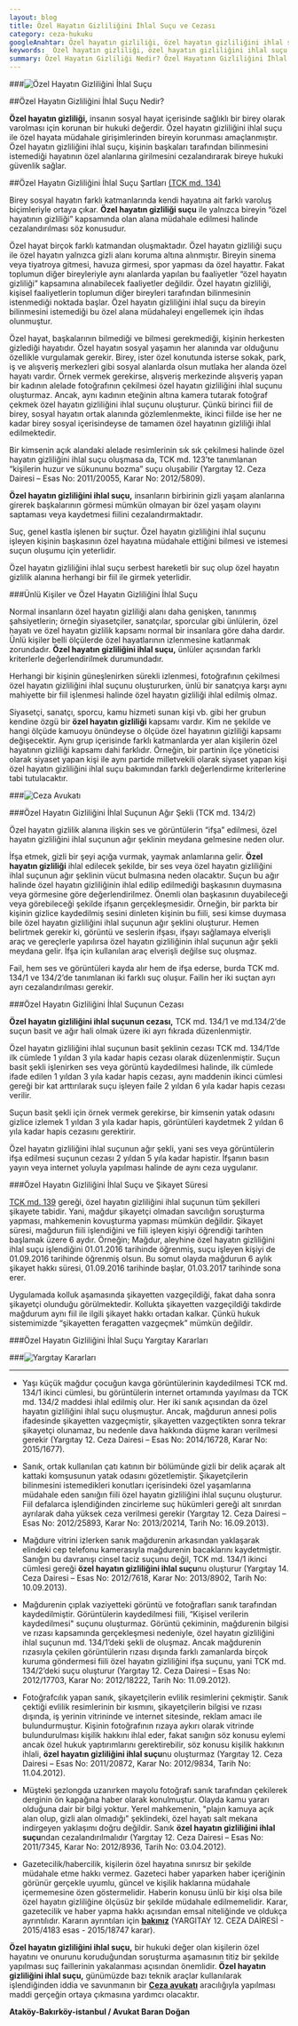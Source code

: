 ```yaml
---
layout: blog
title: Özel Hayatın Gizliliğini İhlal Suçu ve Cezası
category: ceza-hukuku
googleAnahtar: Özel hayatın gizliliği, özel hayatın gizliliğini ihlal suçu cezası, ceza avukatı, avukat, ağır ceza avukatı, bakırköy avukat, ataköy avukat, istanbul avukat
keywords:  Özel hayatın gizliliği, özel hayatın gizliliğini ihlal suçu cezası, ceza avukatı, avukat, ağır ceza avukatı, bakırköy avukat, ataköy avukat, istanbul avukat
summary: Özel Hayatın Gizliliği Nedir? Özel Hayatınn Gizliliğini İhlal Suçu, Özel Hayatın Gizliliğini İfşa, Özel Hayatın Gizliliğini İhlal Suçunun Cezası, Özel Hayatınn Gizliliğini İhlal Şikayet Süresi, Özel Hayatınn Gizliliğini İhlal Suçu Yargıtay Kararları
---
```



###![Özel Hayatın Gizliliğini İhlal Suçu](https://camo.githubusercontent.com/c823192781cff0a309c355192e8c823fe48c4fc9/687474703a2f2f692e68697a6c69726573696d2e636f6d2f476b366a52362e6a7067 "Özel Hayatın Gizliliği")


##Özel Hayatın Gizliliğini İhlal Suçu Nedir?


**Özel hayatın gizliliği,** insanın sosyal hayat içerisinde sağlıklı bir birey olarak varolması için korunan bir hukuki değerdir. Özel hayatın gizliliğini ihlal suçu ile özel hayata müdahale girişimlerinden bireyin korunması amaçlanmıştır. Özel hayatın gizliliğini ihlal suçu, kişinin başkaları tarafından bilinmesini istemediği hayatının özel alanlarına girilmesini cezalandırarak bireye hukuki güvenlik sağlar.

##Özel Hayatın Gizliliğini İhlal Suçu Şartları [(TCK md. 134)](http://www.turkhukuksitesi.com/mevzuat.php?mid=4987)

Birey sosyal hayatın farklı katmanlarında kendi hayatına ait farklı varoluş biçimleriyle ortaya çıkar. **Özel hayatın gizliliği suçu** ile yalnızca bireyin “özel hayatının gizliliği” kapsamında olan alana müdahale edilmesi halinde cezalandırılması söz konusudur. 

Özel hayat birçok farklı katmandan oluşmaktadır. Özel hayatın gizliliği suçu ile özel hayatın yalnızca gizli alanı koruma altına alınmıştır. Bireyin sinema veya tiyatroya gitmesi, havuza girmesi, spor yapması da özel hayattır. Fakat toplumun diğer bireyleriyle aynı alanlarda yapılan bu faaliyetler “özel hayatın gizliliği” kapsamına alınabilecek faaliyetler değildir. Özel hayatın gizliliği, kişisel faaliyetlerin toplumun diğer bireyleri tarafından bilinmesinin istenmediği noktada başlar. Özel hayatın gizliliğini ihlal suçu da bireyin bilinmesini istemediği bu özel alana müdahaleyi engellemek için ihdas olunmuştur.

Özel hayat, başkalarının bilmediği ve bilmesi gerekmediği,  kişinin herkesten gizlediği hayatıdır. Özel hayatın sosyal yaşamın her alanında var olduğunu özellikle vurgulamak gerekir. Birey, ister özel konutunda isterse sokak, park, iş ve alışveriş merkezleri gibi sosyal alanlarda olsun mutlaka her alanda özel hayatı vardır. Örnek vermek gerekirse, alışveriş merkezinde alışveriş yapan bir kadının alelade fotoğrafının çekilmesi özel hayatın gizliliğini ihlal suçunu oluşturmaz. Ancak, aynı kadının eteğinin altına kamera tutarak fotoğraf çekmek özel hayatın gizliliğini ihlal suçunu oluşturur. Çünkü birinci fiil de birey, sosyal hayatın ortak alanında gözlemlenmekte, ikinci fiilde ise her ne kadar birey sosyal içerisindeyse de tamamen özel hayatının gizliliği ihlal edilmektedir.

Bir kimsenin açık alandaki alelade resimlerinin sık sık çekilmesi halinde özel hayatın gizliliğini ihlal suçu oluşmasa da, TCK md. 123’te tanımlanan “kişilerin huzur ve sükununu bozma” suçu oluşabilir (Yargıtay 12. Ceza Dairesi – Esas No: 2011/20055, Karar No: 2012/5809).

**Özel hayatın gizliliğini ihlal suçu,** insanların birbirinin gizli yaşam alanlarına girerek başkalarının görmesi mümkün olmayan bir özel yaşam olayını saptaması veya kaydetmesi fiilini cezalandırmaktadır.

Suç, genel kastla işlenen bir suçtur. Özel hayatın gizliliğini ihlal suçunu işleyen kişinin başkasının özel hayatına müdahale ettiğini bilmesi ve istemesi suçun oluşumu için yeterlidir.

Özel hayatın gizliliğini ihlal suçu serbest hareketli bir suç olup özel hayatın gizlilik alanına herhangi bir fiil ile girmek yeterlidir.

###Ünlü Kişiler ve Özel Hayatın Gizliliğini İhlal Suçu

Normal insanların özel hayatın gizliliği alanı daha genişken, tanınmış şahsiyetlerin; örneğin siyasetçiler, sanatçılar, sporcular gibi ünlülerin, özel hayatı ve özel hayatın gizlilik kapsamı normal bir insanlara göre daha dardır. Ünlü kişiler belli ölçülerde özel hayatlarının izlenmesine katlanmak zorundadır. **Özel hayatın gizliliğini ihlal suçu,** ünlüler açısından farklı kriterlerle değerlendirilmek durumundadır.

Herhangi bir kişinin güneşlenirken sürekli izlenmesi, fotoğrafının çekilmesi özel hayatın gizliliğini ihlal suçunu oluştururken, ünlü bir sanatçıya karşı aynı mahiyette bir fiil işlenmesi halinde özel hayatın gizliliği ihlal edilmiş olmaz.

Siyasetçi, sanatçı, sporcu, kamu hizmeti sunan kişi vb. gibi her grubun kendine özgü bir **özel hayatın gizliliği** kapsamı vardır. Kim ne şekilde ve hangi ölçüde kamuoyu önündeyse o ölçüde özel hayatının gizliliği kapsamı değişecektir. Aynı grup içerisinde farklı katmanlarda yer alan kişilerin özel hayatının gizliliği kapsamı dahi farklıdır. Örneğin, bir partinin ilçe yöneticisi olarak siyaset yapan kişi ile aynı partide milletvekili olarak siyaset yapan kişi özel hayatın gizliliğini ihlal suçu bakımından farklı değerlendirme kriterlerine tabi tutulacaktır.

###![Ceza Avukatı](https://camo.githubusercontent.com/7e6738fdf6b88a0a20eacc9cfbdf8f37a1e0f1e9/687474703a2f2f692e68697a6c69726573696d2e636f6d2f6f395a586c392e6a7067 "Ceza Avukatı")


###Özel Hayatın Gizliliğini İhlal Suçunun Ağır Şekli (TCK md. 134/2)

Özel hayatın gizlilik alanına ilişkin ses ve görüntülerin “ifşa” edilmesi, özel hayatın gizliliğini ihlal suçunun ağır şeklinin meydana gelmesine neden olur.

İfşa etmek, gizli bir şeyi açığa vurmak, yaymak anlamlarına gelir. **Özel hayatın gizliliği** ihlal edilecek şekilde, bir ses veya özel hayatın gizliliğini ihlal suçunun ağır şeklinin vücut bulmasına neden olacaktır. Suçun bu ağır halinde özel hayatın gizliliğinin ihlal edilip edilmediği başkasının duymasına veya görmesine göre değerlendirilmez. Önemli olan başkasının duyabileceği veya görebileceği şekilde ifşanın gerçekleşmesidir. Örneğin, bir parkta bir kişinin gizlice kaydedilmiş sesini dinleten kişinin bu fiili, sesi kimse duymasa bile özel hayatın gizliliğini ihlal suçunun ağır şeklini oluşturur.
Hemen belirtmek gerekir ki, görüntü ve seslerin ifşası, ifşayı sağlamaya elverişli araç ve gereçlerle yapılırsa özel hayatın gizliliğinin ihlal suçunun ağır şekli meydana gelir. İfşa için kullanılan araç elverişli değilse suç oluşmaz.

Fail, hem ses ve görüntüleri kayda alır hem de ifşa ederse, burda TCK md. 134/1 ve 134/2’de tanımlanan iki farklı suç oluşur.  Failin her iki suçtan ayrı ayrı cezalandırılması gerekir.

###Özel Hayatın Gizliliğini İhlal Suçunun Cezası

**Özel hayatın gizliliğini ihlal suçunun cezası,** TCK md. 134/1 ve md.134/2’de suçun basit ve ağır hali olmak üzere iki ayrı fıkrada düzenlenmiştir.

Özel hayatın gizliliğini ihlal suçunun basit şeklinin cezası TCK md. 134/1’de ilk cümlede 1 yıldan 3 yıla kadar hapis cezası olarak düzenlenmiştir. Suçun basit şekli işlenirken ses veya görüntü kaydedilmesi halinde, ilk cümlede ifade edilen 1 yıldan 3 yıla kadar hapis cezası, aynı maddenin ikinci cümlesi gereği bir kat arttırılarak  suçu işleyen faile 2 yıldan 6 yıla kadar hapis cezası verilir. 

Suçun basit şekli için örnek vermek gerekirse, bir kimsenin yatak odasını gizlice izlemek 1 yıldan 3 yıla kadar hapis, görüntüleri kaydetmek 2 yıldan 6 yıla kadar hapis cezasını gerektirir.

Özel hayatın gizliliğini ihlal suçunun ağır şekli, yani ses veya görüntülerin ifşa edilmesi suçunun cezası 2 yıldan 5 yıla kadar hapistir. İfşanın basın yayın veya internet yoluyla yapılması halinde de aynı ceza uygulanır.

###Özel Hayatın Gizliliğini İhlal Suçu ve Şikayet Süresi

[TCK md. 139](http://www.turkhukuksitesi.com/mevzuat.php?mid=5008) gereği, özel hayatın gizliliğini ihlal suçunun tüm şekilleri şikayete tabidir. Yani, mağdur şikayetçi olmadan savcılığın soruşturma yapması, mahkemenin kovuşturma yapması mümkün değildir. Şikayet süresi, mağdurun fiili işlendiğini ve fiili işleyen kişiyi öğrendiği tarihten başlamak üzere 6 aydır. Örneğin; Mağdur, aleyhine özel hayatın gizliliğini ihlal suçu işlendiğini 01.01.2016 tarihinde öğrenmiş, suçu işleyen kişiyi de 01.09.2016 tarihinde öğrenmiş olsun. Bu somut olayda mağdurun 6 aylık şikayet hakkı süresi, 01.09.2016 tarihinde başlar, 01.03.2017 tarihinde sona erer.

Uygulamada kolluk aşamasında şikayetten vazgeçildiği, fakat daha sonra şikayetçi olunduğu görülmektedir. Kollukta şikayetten vazgeçildiği takdirde mağdurum aynı fiil ile ilgili şikayet hakkı ortadan kalkar. Çünkü hukuk sistemimizde “şikayetten feragatten vazgeçmek” mümkün değildir. 

###Özel Hayatın Gizliliğini İhlal Suçu Yargıtay Kararları     

###![Yargıtay Kararları](https://camo.githubusercontent.com/2be050aa667abd3bc8a34e3fc9904851c84d4105/687474703a2f2f692e68697a6c69726573696d2e636f6d2f5a5672796e612e6a7067 "Özel Hayatın Gizliliği Suçu Yargıtay Kararları")

---

* Yaşı küçük mağdur çocuğun kavga görüntülerinin kaydedilmesi TCK md. 134/1 ikinci cümlesi, bu görüntülerin internet ortamında yayılması da TCK md. 134/2 maddesi ihlal edilmiş olur. Her iki sanık açısından da özel hayatın gizliliğini ihlal suçu oluşmuştur. Ancak, mağdurun annesi polis ifadesinde şikayetten vazgeçmiştir, şikayetten vazgeçtikten sonra tekrar şikayetçi olunamaz, bu nedenle dava hakkında düşme kararı verilmesi gerekir (Yargıtay 12. Ceza Dairesi – Esas No: 2014/16728, Karar No: 2015/1677).

* Sanık, ortak kullanılan çatı katının bir bölümünde gizli bir delik açarak alt kattaki komşusunun yatak odasını gözetlemiştir. Şikayetçilerin bilinmesini istemedikleri konutları içerisindeki özel yaşamlarına müdahale eden sanığın fiili özel hayatın gizliliğini ihlal suçunu oluşturur. Fiil defalarca işlendiğinden zincirleme suç hükümleri gereği alt sınırdan ayrılarak daha yüksek ceza verilmesi gerekir (Yargıtay 12. Ceza Dairesi – Esas No: 2012/25893, Karar No: 2013/20214, Tarih No: 16.09.2013).

* Mağdure vitrini izlerken sanık mağdurenin arkasından yaklaşarak elindeki cep telefonu kamerasıyla mağdurenin bacaklarını kaydetmiştir. Sanığın bu davranışı cinsel taciz suçunu değil, TCK md. 134/1 ikinci cümlesi gereği **özel hayatın gizliliğini ihlal suçu**nu oluşturur (Yargıtay 14. Ceza Dairesi – Esas No: 2012/7618, Karar No: 2013/8902, Tarih No: 10.09.2013).

* Mağdurenin çıplak vaziyetteki görüntü ve fotoğrafları sanık tarafından kaydedilmiştir. Görüntülerin kaydedilmesi fiili,  “Kişisel verilerin kaydedilmesi" suçunu oluşturmaz. Görüntü çekiminin, mağdurenin bilgisi ve rızası kapsamında gerçekleşmesi nedeniyle, özel hayatın gizliliğini ihlal suçunun md. 134/1’deki şekli de oluşmaz. Ancak mağdurenin rızasıyla çekilen görüntülerin rızası dışında farklı zamanlarda birçok kuruma göndermesi fiili özel hayatın gizliliğini ifşa suçunu, yani TCK md. 134/2’deki suçu oluşturur (Yargıtay 12. Ceza Dairesi – Esas No: 2012/17703, Karar No: 2012/18222, Tarih No: 11.09.2012).

* Fotoğrafcılık yapan sanık, şikayetçilerin evlilik resimlerini çekmiştir. Sanık çektiği evlilik resimlerinin bir kısmını, şikayetçilerin bilgisi ve rızası dışında, iş yerinin vitrininde ve internet sitesinde, reklam amacı ile bulundurmuştur. Kişinin fotoğrafının rızaya aykırı olarak vitrinde bulundurulması kişilik hakkını ihlal eder, fakat sanığın söz konusu eylemi ancak özel hukuk yaptırımlarını gerektirebilir, söz konusu kişilik hakkının ihlali, **özel hayatın gizliliğini ihlal suçu**nu oluşturmaz (Yargıtay 12. Ceza Dairesi – Esas No: 2011/20872, Karar No: 2012/9834, Tarih No: 11.04.2012).

* Müşteki şezlongda uzanırken mayolu fotoğrafı sanık tarafından çekilerek derginin ön kapağına haber olarak konulmuştur. Olayda kamu yararı olduğuna dair bir bilgi yoktur. Yerel mahkemenin, "plajın kamuya açık alan olup, gizli alan olmadığı" şeklindeki, özel hayatı salt mekana indirgeyen yaklaşımı doğru değildir. Sanık **özel hayatın gizliliğini ihlal suçu**ndan cezalandırılmalıdır (Yargıtay 12. Ceza Dairesi – Esas No: 2011/7345, Karar No: 2012/8936, Tarih No: 03.04.2012).

* Gazetecilik/habercilik, kişilerin özel hayatına sınırsız bir şekilde müdahale etme hakkı vermez. Gazeteci haber yaparken haber içeriğinin görünür gerçekle uyumlu, güncel ve kişilik haklarına müdahale içermemesine özen göstermelidir. Haberin konusu ünlü bir kişi olsa bile özel hayatın gizliliğine ölçüsüz bir şekilde müdahale edilmemelidir. Karar, gazetecilik ve haber yapma hakkı açısından emsal niteliğinde ve oldukça ayrıntılıdır. Kararın ayrıntıları için [**bakınız**](https://barandogan.av.tr/blog/ceza-hukuku/ozel-hayatin-gizliligini-ihlal-sucu-yargitay-kararlari.html) (YARGITAY 12. CEZA DAİRESİ - 2015/4183 esas - 2015/18747 karar).


**Özel hayatın gizliliğini ihlal suçu,** bir hukuki değer olan kişilerin özel hayatını ve onurunu koruduğundan soruşturma aşamasının titiz bir şekilde yapılması suç faillerinin yakalanması açısından önemlidir. **Özel hayatın gizliliğini ihlal suçu,** günümüzde bazı teknik araçlar kullanılarak işlendiğinden iddia ve savunmanın bir [**Ceza avukatı**](http://barandogan.av.tr/blog/ceza-hukuku/ceza-avukatinin-islevi.html) aracılığıyla yapılması maddi gerçeğin ortaya çıkmasına yardımcı olacaktır.

**Ataköy-Bakırköy-istanbul / Avukat Baran Doğan**
